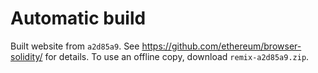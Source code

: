 # Automatic build
Built website from `a2d85a9`. See https://github.com/ethereum/browser-solidity/ for details.
To use an offline copy, download `remix-a2d85a9.zip`.
